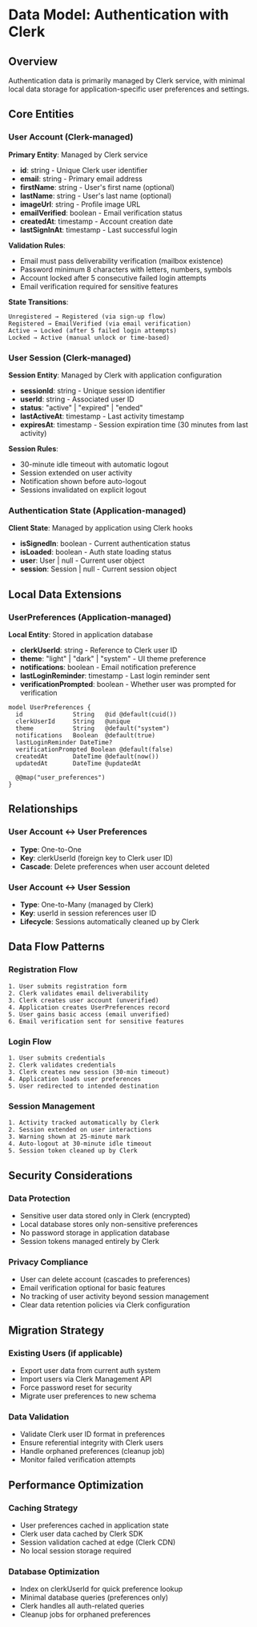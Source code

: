 # Data Model: Authentication with Clerk

## Overview
Authentication data is primarily managed by Clerk service, with minimal local data storage for application-specific user preferences and settings.

## Core Entities

### User Account (Clerk-managed)
**Primary Entity**: Managed by Clerk service
- **id**: string - Unique Clerk user identifier
- **email**: string - Primary email address
- **firstName**: string - User's first name (optional)
- **lastName**: string - User's last name (optional)
- **imageUrl**: string - Profile image URL
- **emailVerified**: boolean - Email verification status
- **createdAt**: timestamp - Account creation date
- **lastSignInAt**: timestamp - Last successful login

**Validation Rules**:
- Email must pass deliverability verification (mailbox existence)
- Password minimum 8 characters with letters, numbers, symbols
- Account locked after 5 consecutive failed login attempts
- Email verification required for sensitive features

**State Transitions**:
```
Unregistered → Registered (via sign-up flow)
Registered → EmailVerified (via email verification)
Active → Locked (after 5 failed login attempts)
Locked → Active (manual unlock or time-based)
```

### User Session (Clerk-managed)
**Session Entity**: Managed by Clerk with application configuration
- **sessionId**: string - Unique session identifier
- **userId**: string - Associated user ID
- **status**: "active" | "expired" | "ended"
- **lastActiveAt**: timestamp - Last activity timestamp
- **expiresAt**: timestamp - Session expiration time (30 minutes from last activity)

**Session Rules**:
- 30-minute idle timeout with automatic logout
- Session extended on user activity
- Notification shown before auto-logout
- Sessions invalidated on explicit logout

### Authentication State (Application-managed)
**Client State**: Managed by application using Clerk hooks
- **isSignedIn**: boolean - Current authentication status
- **isLoaded**: boolean - Auth state loading status
- **user**: User | null - Current user object
- **session**: Session | null - Current session object

## Local Data Extensions

### UserPreferences (Application-managed)
**Local Entity**: Stored in application database
- **clerkUserId**: string - Reference to Clerk user ID
- **theme**: "light" | "dark" | "system" - UI theme preference
- **notifications**: boolean - Email notification preference
- **lastLoginReminder**: timestamp - Last login reminder sent
- **verificationPrompted**: boolean - Whether user was prompted for verification

```prisma
model UserPreferences {
  id              String   @id @default(cuid())
  clerkUserId     String   @unique
  theme           String   @default("system")
  notifications   Boolean  @default(true)
  lastLoginReminder DateTime?
  verificationPrompted Boolean @default(false)
  createdAt       DateTime @default(now())
  updatedAt       DateTime @updatedAt

  @@map("user_preferences")
}
```

## Relationships

### User Account ↔ User Preferences
- **Type**: One-to-One
- **Key**: clerkUserId (foreign key to Clerk user ID)
- **Cascade**: Delete preferences when user account deleted

### User Account ↔ User Session
- **Type**: One-to-Many (managed by Clerk)
- **Key**: userId in session references user ID
- **Lifecycle**: Sessions automatically cleaned up by Clerk

## Data Flow Patterns

### Registration Flow
```
1. User submits registration form
2. Clerk validates email deliverability
3. Clerk creates user account (unverified)
4. Application creates UserPreferences record
5. User gains basic access (email unverified)
6. Email verification sent for sensitive features
```

### Login Flow
```
1. User submits credentials
2. Clerk validates credentials
3. Clerk creates new session (30-min timeout)
4. Application loads user preferences
5. User redirected to intended destination
```

### Session Management
```
1. Activity tracked automatically by Clerk
2. Session extended on user interactions
3. Warning shown at 25-minute mark
4. Auto-logout at 30-minute idle timeout
5. Session token cleaned up by Clerk
```

## Security Considerations

### Data Protection
- Sensitive user data stored only in Clerk (encrypted)
- Local database stores only non-sensitive preferences
- No password storage in application database
- Session tokens managed entirely by Clerk

### Privacy Compliance
- User can delete account (cascades to preferences)
- Email verification optional for basic features
- No tracking of user activity beyond session management
- Clear data retention policies via Clerk configuration

## Migration Strategy

### Existing Users (if applicable)
- Export user data from current auth system
- Import users via Clerk Management API
- Force password reset for security
- Migrate user preferences to new schema

### Data Validation
- Validate Clerk user ID format in preferences
- Ensure referential integrity with Clerk users
- Handle orphaned preferences (cleanup job)
- Monitor failed verification attempts

## Performance Optimization

### Caching Strategy
- User preferences cached in application state
- Clerk user data cached by Clerk SDK
- Session validation cached at edge (Clerk CDN)
- No local session storage required

### Database Optimization
- Index on clerkUserId for quick preference lookup
- Minimal database queries (preferences only)
- Clerk handles all auth-related queries
- Cleanup jobs for orphaned preferences